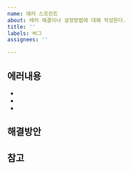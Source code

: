 ```yaml
---
name: 에러 스프린트
about: 에러 해결이나 설정방법에 대해 작성한다.
title: ''
labels: 버그
assignees: ''

---
```


## 에러내용

-
-
-


## 해결방안

## 참고
